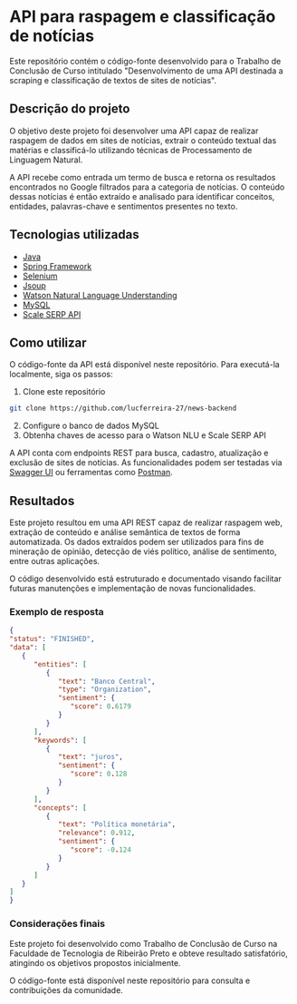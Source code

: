 # API para raspagem e classificação de notícias

Este repositório contém o código-fonte desenvolvido para o Trabalho de Conclusão de Curso intitulado "Desenvolvimento de uma API destinada a scraping e classificação de textos de sites de notícias".

## Descrição do projeto

O objetivo deste projeto foi desenvolver uma API capaz de realizar raspagem de dados em sites de notícias, extrair o conteúdo textual das matérias e classificá-lo utilizando técnicas de Processamento de Linguagem Natural.

A API recebe como entrada um termo de busca e retorna os resultados encontrados no Google filtrados para a categoria de notícias. O conteúdo dessas notícias é então extraído e analisado para identificar conceitos, entidades, palavras-chave e sentimentos presentes no texto.


## Tecnologias utilizadas

- [Java](https://www.java.com/)
- [Spring Framework](https://spring.io/)
- [Selenium](https://www.selenium.dev/)
- [Jsoup](https://jsoup.org/)
- [Watson Natural Language Understanding](https://www.ibm.com/watson/services/natural-language-understanding/)  
- [MySQL](https://www.mysql.com/)
- [Scale SERP API](https://www.scaleserp.com/)

## Como utilizar

O código-fonte da API está disponível neste repositório. Para executá-la localmente, siga os passos:

1. Clone este repositório
```bash 
git clone https://github.com/lucferreira-27/news-backend
```
2. Configure o banco de dados MySQL   
3. Obtenha chaves de acesso para o Watson NLU e Scale SERP API  


A API conta com endpoints REST para busca, cadastro, atualização e exclusão de sites de notícias. As funcionalidades podem ser testadas via [Swagger UI](https://swagger.io/tools/swagger-ui/) ou ferramentas como [Postman](https://www.postman.com/).

## Resultados  

Este projeto resultou em uma API REST capaz de realizar raspagem web, extração de conteúdo e análise semântica de textos de forma automatizada. Os dados extraídos podem ser utilizados para fins de mineração de opinião, detecção de viés político, análise de sentimento, entre outras aplicações.

O código desenvolvido está estruturado e documentado visando facilitar futuras manutenções e implementação de novas funcionalidades.

### Exemplo de resposta

```json
{
"status": "FINISHED",
"data": [
   {
      "entities": [
         {
            "text": "Banco Central",
            "type": "Organization",
            "sentiment": {
               "score": 0.6179
            }
         }
      ],
      "keywords": [ 
         {
            "text": "juros",
            "sentiment": {
               "score": 0.128
            }
         }
      ],
      "concepts": [
         {
            "text": "Política monetária",
            "relevance": 0.912,
            "sentiment": {
               "score": -0.124
            }
         }
      ]
   }
]
}
```
### Considerações finais
Este projeto foi desenvolvido como Trabalho de Conclusão de Curso na Faculdade de Tecnologia de Ribeirão Preto e obteve resultado satisfatório, atingindo os objetivos propostos inicialmente.

O código-fonte está disponível neste repositório para consulta e contribuições da comunidade.
